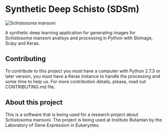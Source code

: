 # Synthetic Deep Schisto (SDSm)

![Schistosoma mansoni](https://upload.wikimedia.org/wikipedia/commons/5/5f/Schistosoma_mansoni2.jpg)

A synthetic deep learning application for generating images for *Schistosoma mansoni* analisys and processing in Python with Skimage, Scipy and Keras.

## Contributing

To contribute to this project you must have a computer with Python 2.7.3 or later version, you must have a Keras instance to handle the processing and some time to help us. For more contribution details, please, read out CONTRIBUTING.md file.

## About this project

This is a software that is being used for a research project about Schistosoma mansoni. The project is being used at Instituto Butantan by the Laboratory of Gene Expression in Eukaryotes.
